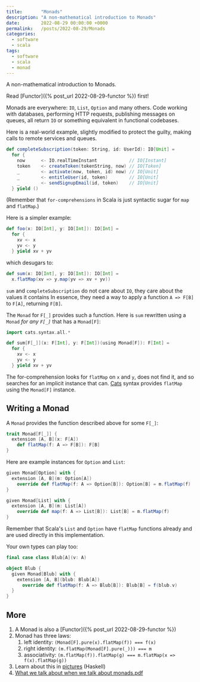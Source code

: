 ```yaml
---
title:       "Monads"
description: "A non-mathematical introduction to Monads"
date:        2022-08-29 00:00:00 +0000
permalink:   /posts/2022-08-29/Monads
categories:
  - software
  - scala
tags:
  - software
  - scala
  - monad
---
```


A non-mathematical introduction to Monads.

Read [Functor]({% post_url 2022-08-29-functor %}) first!

Monads are everywhere: `IO`, `List`, `Option` and many others. Code working with databases, performing HTTP requests, publishing messages on queues, all return `IO` or something equivalent in functional codebases.

Here is a real-world example, slightly modified to protect the guilty, making calls to remote services and queues.

```scala
def completeSubscription(token: String, id: UserId): IO[Unit] =
  for {
    now      <- IO.realTimeInstant            // IO[Instant]
    token    <- createToken(tokenString, now) // IO[Token]
    _        <- activate(now, token, id) now) // IO[Unit]
    _        <- entitleUser(id, token)        // IO[Unit]
    _        <- sendSignupEmail(id, token)    // IO[Unit]
  } yield ()
```

(Remember that `for-comprehensions` in Scala is just syntactic sugar for `map` and `flatMap`.)

Here is a simpler example:

```scala
def foo(x: IO[Int], y: IO[Int]): IO[Int] =
  for {
    xv <- x
    yv <- y
  } yield xv + yv
```

which desugars to:

```scala
def sum(x: IO[Int], y: IO[Int]): IO[Int] =
  x.flatMap(xv => y.map(yv => xv + yv))
```

`sum` and `completeSubscription` do not care about `IO`, they care about the values it contains
In essence, they need a way to apply a function `A => F[B]` to `F[A]`, returning `F[B]`.

The `Monad` for `F[_]` provides such a function. Here is `sum` rewritten using a `Monad` *for any `F[_]`* that has a `Monad[F]`:

```scala
import cats.syntax.all.*

def sum[F[_]](x: F[Int], y: F[Int])(using Monad[F]): F[Int] =
  for {
    xv <- x
    yv <- y
  } yield xv + yv
```

The for-comprehension looks for `flatMap` on `x` and `y`, does not find it, and so searches for an implicit instance that can.
[Cats](https://typelevel.org/cats/) syntax provides `flatMap` using the `Monad[F]` instance.

## Writing a Monad

A `Monad` provides the function described above for some `F[_]`:

```scala
trait Monad[F[_]] {
  extension [A, B](x: F[A])
    def flatMap(f: A => F[B]): F[B]
}
```

Here are example instances for `Option` and `List`:

```scala
given Monad[Option] with {
  extension [A, B](m: Option[A])
    override def flatMap(f: A => Option[B]): Option[B] = m.flatMap(f)
}

given Monad[List] with {
  extension [A, B](m: List[A])
    override def map(f: A => List[B]): List[B] = m.flatMap(f)
}
```

Remember that Scala's `List` and `Option` have `flatMap` functions already and are used directly in this implementation.

Your own types can play too:

```scala
final case class Blub[A](v: A)

object Blub {
  given Monad[Blub] with {
    extension [A, B](blub: Blub[A])
      override def flatMap(f: A => Blub[B]): Blub[B] = f(blub.v)
  }
}
```

## More

1. A Monad is also a [Functor]({% post_url 2022-08-29-functor %})
1. Monad has three laws:
    1. left identity: `(Monad[F].pure(x).flatMap(f)) === f(x)`
    1. right identity: `(m.flatMap(Monad[F].pure(_))) === m`
    1. associativity: `(m.flatMap(f)).flatMap(g) === m.flatMap(x => f(x).flatMap(g))`
1. Learn about this in [pictures](https://adit.io/posts/2013-04-17-functors,_applicatives,_and_monads_in_pictures.html) (Haskell)
1. [What we talk about when we talk about monads.pdf](http://tomasp.net/academic/papers/monads/monads-programming.pdf)
